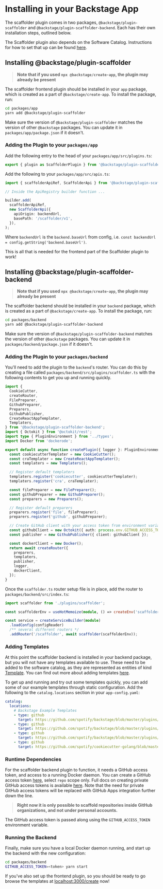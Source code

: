 # Installing in your Backstage App

The scaffolder plugin comes in two packages, `@backstage/plugin-scaffolder` and
`@backstage/plugin-scaffolder-backend`. Each has their own installation steps,
outlined below.

The Scaffolder plugin also depends on the Software Catalog. Instructions for how
to set that up can be found [here](../software-catalog/installation.md).

## Installing @backstage/plugin-scaffolder

> **Note that if you used `npx @backstage/create-app`, the plugin may already be
> present**

The scaffolder frontend plugin should be installed in your `app` package, which
is created as a part of `@backstage/create-app`. To install the package, run:

```bash
cd packages/app
yarn add @backstage/plugin-scaffolder
```

Make sure the version of `@backstage/plugin-scaffolder` matches the version of
other `@backstage` packages. You can update it in `packages/app/package.json` if
it doesn't.

### Adding the Plugin to your `packages/app`

Add the following entry to the head of your `packages/app/src/plugins.ts`:

```ts
export { plugin as ScaffolderPlugin } from '@backstage/plugin-scaffolder';
```

Add the following to your `packages/app/src/apis.ts`:

```ts
import { scaffolderApiRef, ScaffolderApi } from '@backstage/plugin-scaffolder';

// Inside the ApiRegistry builder function ...

builder.add(
  scaffolderApiRef,
  new ScaffolderApi({
    apiOrigin: backendUrl,
    basePath: '/scaffolder/v1',
  }),
);
```

Where `backendUrl` is the `backend.baseUrl` from config, i.e.
`const backendUrl = config.getString('backend.baseUrl')`.

This is all that is needed for the frontend part of the Scaffolder plugin to
work!

## Installing @backstage/plugin-scaffolder-backend

> **Note that if you used `npx @backstage/create-app`, the plugin may already be
> present**

The scaffolder backend should be installed in your `backend` package, which is
created as a part of `@backstage/create-app`. To install the package, run:

```bash
cd packages/backend
yarn add @backstage/plugin-scaffolder-backend
```

Make sure the version of `@backstage/plugin-scaffolder-backend` matches the
version of other `@backstage` packages. You can update it in
`packages/backend/package.json` if it doesn't.

### Adding the Plugin to your `packages/backend`

You'll need to add the plugin to the `backend`'s router. You can do this by
creating a file called `packages/backend/src/plugins/scaffolder.ts` with the
following contents to get you up and running quickly.

```ts
import {
  CookieCutter,
  createRouter,
  FilePreparer,
  GithubPreparer,
  Preparers,
  GithubPublisher,
  CreateReactAppTemplater,
  Templaters,
} from '@backstage/plugin-scaffolder-backend';
import { Octokit } from '@octokit/rest';
import type { PluginEnvironment } from '../types';
import Docker from 'dockerode';

export default async function createPlugin({ logger }: PluginEnvironment) {
  const cookiecutterTemplater = new CookieCutter();
  const craTemplater = new CreateReactAppTemplater();
  const templaters = new Templaters();

  // Register default templaters
  templaters.register('cookiecutter', cookiecutterTemplater);
  templaters.register('cra', craTemplater);

  const filePreparer = new FilePreparer();
  const githubPreparer = new GithubPreparer();
  const preparers = new Preparers();

  // Register default preparers
  preparers.register('file', filePreparer);
  preparers.register('github', githubPreparer);

  // Create GitHub client with your access token from environment variables
  const githubClient = new Octokit({ auth: process.env.GITHUB_ACCESS_TOKEN });
  const publisher = new GithubPublisher({ client: githubClient });

  const dockerClient = new Docker();
  return await createRouter({
    preparers,
    templaters,
    publisher,
    logger,
    dockerClient,
  });
}
```

Once the `scaffolder.ts` router setup file is in place, add the router to
`packages/backend/src/index.ts`:

```ts
import scaffolder from './plugins/scaffolder';

const scaffolderEnv = useHotMemoize(module, () => createEnv('scaffolder'));

const service = createServiceBuilder(module)
  .loadConfig(configReader)
  /** several different routers */
  .addRouter('/scaffolder', await scaffolder(scaffolderEnv));
```

### Adding Templates

At this point the scaffolder backend is installed in your backend package, but
you will not have any templates available to use. These need to be added to the
software catalog, as they are represented as entities of kind
[Template](../software-catalog/descriptor-format.md#kind-template). You can find
out more about adding templates [here](./adding-templates.md).

To get up and running and try out some templates quickly, you can add some of
our example templates through static configuration. Add the following to the
`catalog.locations` section in your `app-config.yaml`:

```yaml
catalog:
  locations:
    # Backstage Example Templates
    - type: github
      target: https://github.com/spotify/backstage/blob/master/plugins/scaffolder-backend/sample-templates/react-ssr-template/template.yaml
    - type: github
      target: https://github.com/spotify/backstage/blob/master/plugins/scaffolder-backend/sample-templates/springboot-grpc-template/template.yaml
    - type: github
      target: https://github.com/spotify/backstage/blob/master/plugins/scaffolder-backend/sample-templates/create-react-app/template.yaml
    - type: github
      target: https://github.com/spotify/cookiecutter-golang/blob/master/template.yaml
```

### Runtime Dependencies

For the scaffolder backend plugin to function, it needs a GitHub access token,
and access to a running Docker daemon. You can create a GitHub access token
[here](https://github.com/settings/tokens/new), select `repo` scope only. Full
docs on creating private GitHub access tokens is available
[here](https://docs.github.com/en/github/authenticating-to-github/creating-a-personal-access-token).
Note that the need for private GitHub access tokens will be replaced with GitHub
Apps integration further down the line.

> **Right now it is only possible to scaffold repositories inside GitHub
> organizations, and not under personal accounts.**

The GitHub access token is passed along using the `GITHUB_ACCESS_TOKEN`
environment variable.

### Running the Backend

Finally, make sure you have a local Docker daemon running, and start up the
backend with the new configuration:

```bash
cd packages/backend
GITHUB_ACCESS_TOKEN=<token> yarn start
```

If you've also set up the frontend plugin, so you should be ready to go browse
the templates at [localhost:3000/create](http://localhost:3000/create) now!
